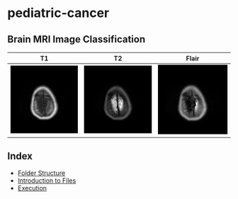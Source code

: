 # pediatric-cancer

## Brain MRI Image Classification

| T1 | T2 | Flair |
|----|----|-------|
| ![T1](docs/Example_Images/T1.gif) | ![T2](docs/Example_Images/T2.gif) | ![Flair](docs/Example_Images/Flair.gif) |

## Index

+ [Folder Structure](#folders)
+ [Introduction to Files](#intro2files)
+ [Execution](#execution)
